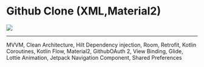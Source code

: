 # **Github Clone (XML,Material2)**

<img src="https://i.ibb.co/5KTTsFv/Github-Clone-Img.png">

___

MVVM, Clean Architecture, Hilt Dependency injection, Room, Retrofit, Kotlin Coroutines, Kotlin Flow, Material2, GithubOAuth 2, View Binding, Glide, Lottie Animation, Jetpack Navigation Component, Shared Preferences

